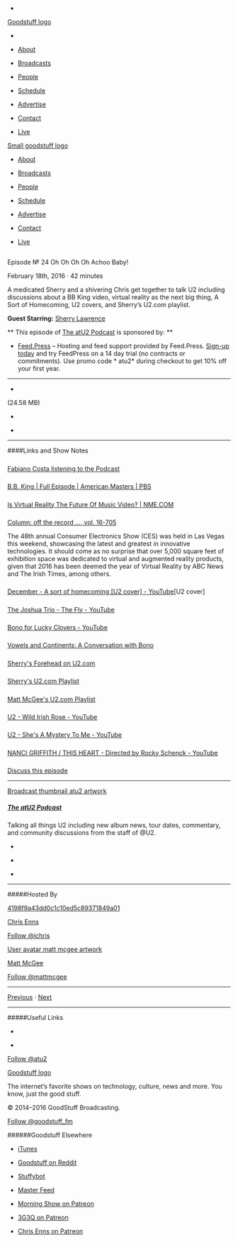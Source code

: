 

-
[Goodstuff logo](http://www.goodstuff.fm/)[](/assets/goodstuff_logo-17c1fe6f378352de5d7345f76152130b.svg)

-


-  [About](/about)

-  [Broadcasts](/broadcasts)

-  [People](/people)

-  [Schedule](/schedule)

-  [Advertise](/advertise)

-  [Contact](/contact)

-  [Live](/live)


[Small goodstuff logo](http://www.goodstuff.fm/)[](/assets/small_goodstuff_logo-bf032e72b9ec41494f4d90905f1ad619.svg)


-  [About](/about)

-  [Broadcasts](/broadcasts)

-  [People](/people)

-  [Schedule](/schedule)

-  [Advertise](/advertise)

-  [Contact](/contact)

-  [Live](/live)


##
Episode № 24
Oh Oh Oh Oh Achoo Baby!


February 18th, 2016
&middot;
42
minutes


A medicated Sherry and a shivering Chris get together to talk U2 including discussions about a BB King video, virtual reality as the next big thing, A Sort of Homecoming, U2 covers, and Sherry&rsquo;s U2.com playlist.


**Guest Starring:**
[Sherry Lawrence](/people/sherry-lawrence)


**
This episode of
[The atU2 Podcast](/atu2)
is sponsored by:
**


-  [Feed.Press](http://feed.press/atu2) – Hosting and feed support provided by Feed.Press.  [Sign-up today](http://feed.press/atu2) and try FeedPress on a 14 day trial (no contracts or commitments). Use promo code * atu2* during checkout to get 10% off your first year.


------------------------------


-
[](http://podcasts-1.feedpress.co/12572/atu2-24.mp3)(24.58 MB)

-
[](http://twitter.com/intent/tweet?text=The%20atU2%20Podcast%20%E2%84%96%2024%20on%20@goodstuff_fm%20-%20http://goodstuff.fm/atu2/24)

-
[](http://www.facebook.com/sharer/sharer.php?u=http://goodstuff.fm/atu2/24)


------------------------------


####Links and Show Notes

#####
[Fabiano Costa listening to the Podcast](https://twitter.com/fabianomad/status/695289975596847107)


#####
[B.B. King | Full Episode | American Masters | PBS](http://www.pbs.org/wnet/americanmasters/b-b-king-full-episode/6519/)


#####
[Is Virtual Reality The Future Of Music Video? | NME.COM](http://www.nme.com/blogs/nme-blogs/this-isnt-a-music-video-in-the-traditional-sense-its-a-virtual-reality-experience)


#####
[Column: off the record ..., vol. 16-705](http://www.atu2.com/news/column-off-the-record--vol-16-705.html)


The 48th annual Consumer Electronics Show (CES) was held in Las Vegas this weekend, showcasing the latest and greatest in innovative technologies. It should come as no surprise that over 5,000 square feet of exhibition space was dedicated to virtual and augmented reality products, given that 2016 has been deemed the year of Virtual Reality by ABC News and The Irish Times, among others.


#####
[December - A sort of homecoming [U2 cover] - YouTube](https://www.youtube.com/watch?v=fwemJ3oCayU)[U2 cover]


#####
[The Joshua Trio - The Fly - YouTube](https://www.youtube.com/watch?v=SwG1pjWS9BU)


#####
[Bono for Lucky Clovers - YouTube](https://www.youtube.com/watch?v=C2X8zPYhNag)


#####
[Vowels and Continents: A Conversation with Bono](http://www.atu2.com/news/vowels-and-continents-a-conversation-with-bono.html)


#####
[Sherry's Forehead on U2.com](http://d.pr/i/5Gnm)


#####
[Sherry's U2.com Playlist](http://www.u2.com/news/title/all-because-of-u2-i-am)


#####
[Matt McGee's U2.com Playlist](http://www.u2.com/news/title/mystical-auras/my%20u2%20playlist/)


#####
[U2 - Wild Irish Rose - YouTube](https://www.youtube.com/watch?v=e47LFfYM7Js)


#####
[U2 - She's A Mystery To Me - YouTube](https://www.youtube.com/watch?v=jU1lSHV89M4)


#####
[NANCI GRIFFITH / THIS HEART - Directed by Rocky Schenck - YouTube](https://www.youtube.com/watch?v=VkR1T8kkNEA)


#####
[Discuss this episode](https://www.reddit.com/r/Goodstuff_fm/comments/46h5l2/the_atu2_podcast_24_oh_oh_oh_oh_achoo_baby/)


------------------------------


[Broadcast thumbnail atu2 artwork](/atu2)[](https://goodstuffs3.s3.amazonaws.com/uploads/broadcast/image/34/broadcast_thumbnail_atu2_artwork.png)

##### [The atU2 Podcast](/atu2)


Talking all things U2 including new album news, tour dates, commentary, and community discussions from the staff of @U2.

-
[](https://itunes.apple.com/ca/podcast/the-atu2-podcast/id1018994132?mt=2)

-
[](http://feeds.goodstuff.fm/atu2)

-
[](mailto:chris@goodstuff.fm?cc=sponsorship%40goodstuff.fm&subject=%5BGoodStuff%20FM%5D%20Sponsorship%20Inquiry%20for%20The%20atU2%20Podcast)


------------------------------


#####Hosted By


[4198f9a43dd0c1c10ed5c89371849a01](/people/chris-enns)[](http://gravatar.com/avatar/4198f9a43dd0c1c10ed5c89371849a01.png?s=300&r=pg)

[Chris Enns](/people/chris-enns)


[Follow @ichris](https://twitter.com/ichris)


[User avatar matt mcgee artwork](/people/matt-mcgee)[](https://goodstuffs3.s3.amazonaws.com/uploads/user/avatar/81/user_avatar_matt-mcgee_artwork.png)

[Matt McGee](/people/matt-mcgee)


[Follow @mattmcgee](https://twitter.com/mattmcgee)


------------------------------


[Previous](/atu2/23)
&middot;
[Next](/atu2/25)


------------------------------


#####Useful Links

-
[](mailto:chris@goodstuff.fm?subject=%5BGoodstuff%20FM%5D%20Feedback%20for%20The%20atU2%20Podcast)

-
[Follow @atu2](https://twitter.com/atu2)


[Goodstuff logo](http://www.goodstuff.fm/)[](/assets/goodstuff_logo-17c1fe6f378352de5d7345f76152130b.svg)


The internet’s favorite shows on technology, culture, news and more. You know, just the good stuff.


&copy; 2014&ndash;2016 GoodStuff Broadcasting.

[Follow @goodstuff_fm](https://twitter.com/goodstufffm)


######Goodstuff Elsewhere

-  [iTunes](https://itunes.apple.com/us/artist/goodstuff-fm/id843385597?mt=2)

-  [Goodstuff on Reddit](https://www.reddit.com/r/Goodstuff_fm/)

-  [Stuffybot](http://stuffybot.goodstuff.fm)

-  [Master Feed](/master/feed)

-  [Morning Show on Patreon](https://www.patreon.com/morningshow)

-  [3G3Q on Patreon](https://www.patreon.com/3g3q)

-  [Chris Enns on Patreon](https://www.patreon.com/ichris)
